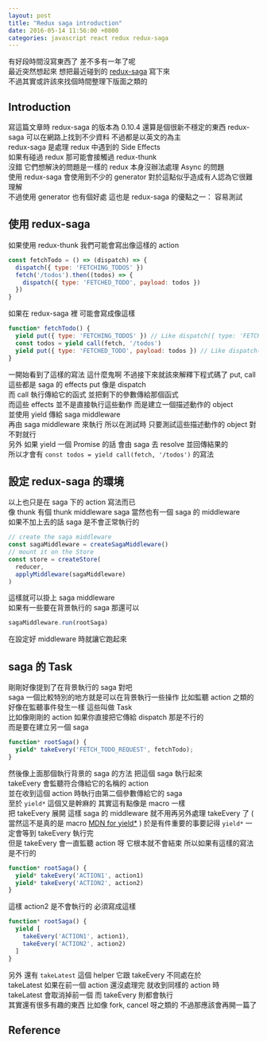 ```yaml
---
layout: post
title: "Redux saga introduction"
date: 2016-05-14 11:56:00 +0800
categories: javascript react redux redux-saga
---
```


有好段時間沒寫東西了 差不多有一年了呢  
最近突然想起來 想把最近碰到的 [redux-saga](https://github.com/yelouafi/redux-saga) 寫下來  
不過其實或許該來找個時間整理下版面之類的  

## Introduction ##
寫這篇文章時 redux-saga 的版本為 0.10.4 還算是個很新不穩定的東西
redux-saga 可以在網路上找到不少資料 不過都是以英文的為主  
redux-saga 是處理 redux 中遇到的 Side Effects  
如果有碰過 redux 那可能會接觸過 redux-thunk  
沒錯 它們想解決的問題是一樣的 redux 本身沒辦法處理 Async 的問題    
使用 redux-saga 會使用到不少的 generator 對於這點似乎造成有人認為它很難理解  
不過使用 generator 也有個好處 這也是 redux-saga 的優點之一： 容易測試  

## 使用 redux-saga ##
如果使用 redux-thunk 我們可能會寫出像這樣的 action  
```javascript
const fetchTodo = () => (dispatch) => {
  dispatch({ type: 'FETCHING_TODOS' })
  fetch('/todos').then((todos) => {
    dispatch({ type: 'FETCHED_TODO', payload: todos })
  })
}
```
如果在 redux-saga 裡 可能會寫成像這樣  
```javascript
function* fetchTodo() {
  yield put({ type: 'FETCHING_TODOS' }) // Like dispatch({ type: 'FETCHING_TODOS' })
  const todos = yield call(fetch, '/todos')
  yield put({ type: 'FETCHED_TODO', payload: todos }) // Like dispatch({ type: 'FETCHED_TODO' })
}
```
一開始看到了這樣的寫法 這什麼鬼啊 不過接下來就該來解釋下程式碼了
put, call 這些都是 saga 的 effects put 像是 dispatch  
而 call 執行傳給它的函式 並把剩下的參數傳給那個函式  
而這些 effects 並不是直接執行這些動作 而是建立一個描述動作的 object  
並使用 yield 傳給 saga middleware  
再由 saga middleware 來執行 所以在測試時 只要測試這些描述動作的 object 對不對就行  
另外 如果 yield 一個 Promise 的話 會由 saga 去 resolve 並回傳結果的  
所以才會有 `const todos = yield call(fetch, '/todos')` 的寫法  

## 設定 redux-saga 的環境 ##
以上也只是在 saga 下的 action 寫法而已  
像 thunk 有個 thunk middleware saga 當然也有一個 saga 的 middleware  
如果不加上去的話 saga 是不會正常執行的
```javascript
// create the saga middleware
const sagaMiddleware = createSagaMiddleware()
// mount it on the Store
const store = createStore(
  reducer,
  applyMiddleware(sagaMiddleware)
)
```
這樣就可以掛上 saga middleware  
如果有一些要在背景執行的 saga 那還可以
```javascript
sagaMiddleware.run(rootSaga)
```
在設定好 middleware 時就讓它跑起來

## saga 的 Task ##
剛剛好像提到了在背景執行的 saga 對吧  
saga 一個比較特別的地方就是可以在背景執行一些操作 比如監聽 action 之類的  
好像在監聽事件發生一樣 這些叫做 Task  
比如像剛剛的 action 如果你直接把它傳給 dispatch 那是不行的  
而是要在建立另一個 saga
```javascript
function* rootSaga() {
  yield* takeEvery('FETCH_TODO_REQUEST', fetchTodo);
}
```
然後像上面那個執行背景的 saga 的方法 把這個 saga 執行起來  
takeEvery 會監聽符合傳給它的名稱的 action  
並在收到這個 action 時執行由第二個參數傳給它的 saga  
至於 `yield*` 這個又是幹麻的 其實這有點像是 macro 一樣  
把 takeEvery 展開 這樣 saga 的 middleware 就不用再另外處理 takeEvery 了
( 當然這不是真的是 macro [MDN for yield*](mdn-yield-star) )
於是有件重要的事要記得 `yield*` 一定會等到 takeEvery 執行完  
但是 takeEvery 會一直監聽 action 呀 它根本就不會結束 所以如果有這樣的寫法是不行的  
```javaScript
function* rootSaga() {
  yield* takeEvery('ACTION1', action1)
  yield* takeEvery('ACTION2', action2)
}
```
這樣 action2 是不會執行的 必須寫成這樣
```javaScript
function* rootSaga() {
  yield [
    takeEvery('ACTION1', action1),
    takeEvery('ACTION2', action2)
  ]
}
```
另外 還有 `takeLatest` 這個 helper 它跟 takeEvery 不同處在於  
takeLatest 如果在前一個 action 還沒處理完 就收到同樣的 action 時  
takeLatest 會取消掉前一個 而 takeEvery 則都會執行  
其實還有很多有趣的東西 比如像 fork, cancel 呀之類的 不過那應該會再開一篇了  

## Reference ##
[Saga Document]:(http://yelouafi.github.io/redux-saga/index.html)
[Redux nowadays]:(http://riadbenguella.com/from-actions-creators-to-sagas-redux-upgraded/)

[mdn-yield-star]: https://developer.mozilla.org/en-US/docs/Web/JavaScript/Reference/Operators/yield*
